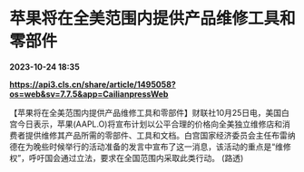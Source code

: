 # 苹果将在全美范围内提供产品维修工具和零部件

**2023-10-24 18:35**

**https://api3.cls.cn/share/article/1495058?os=web&sv=7.7.5&app=CailianpressWeb**

【苹果将在全美范围内提供产品维修工具和零部件】财联社10月25日电，美国白宫今日表示，苹果(AAPL.O)将宣布计划以公平合理的价格向全美独立维修店和消费者提供维修其产品所需的零部件、工具和文档。白宫国家经济委员会主任布雷纳德在为晚些时候举行的活动准备的发言中宣布了这一消息，该活动的重点是“维修权”，呼吁国会通过立法，要求在全国范围内采取此类行动。 (路透)